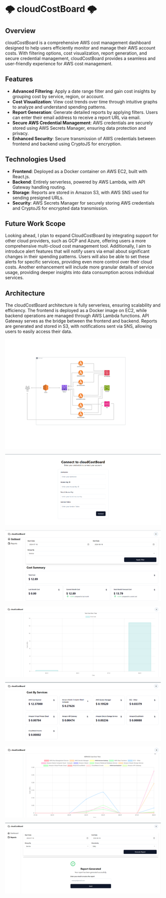 # 🌩️ cloudCostBoard 🌩️

## Overview

cloudCostBoard is a comprehensive AWS cost management dashboard designed to help users efficiently monitor and manage their AWS account costs. With filtering options, cost visualization, report generation, and secure credential management, cloudCostBoard provides a seamless and user-friendly experience for AWS cost management.

## Features

- **Advanced Filtering**: Apply a date range filter and gain cost insights by grouping cost by service, region, or account.
- **Cost Visualization**: View cost trends over time through intuitive graphs to analyze and understand spending patterns.
- **Report Generation**: Generate detailed reports by applying filters. Users can enter their email address to receive a report URL via email.
- **Secure AWS Credential Management**: AWS credentials are securely stored using AWS Secrets Manager, ensuring data protection and privacy.
- **Enhanced Security**: Secure transmission of AWS credentials between frontend and backend using CryptoJS for encryption.

## Technologies Used

- **Frontend**: Deployed as a Docker container on AWS EC2, built with React.js.
- **Backend**: Entirely serverless, powered by AWS Lambda, with API Gateway handling routing.
- **Storage**: Reports are stored in Amazon S3, with AWS SNS used for sending presigned URLs.
- **Security**: AWS Secrets Manager for securely storing AWS credentials and CryptoJS for encrypted data transmission.

## Future Work Scope

Looking ahead, I plan to expand CloudCostBoard by integrating support for other cloud providers, such as GCP and Azure, offering users a more comprehensive multi-cloud cost management tool. Additionally, I aim to introduce alert features that will notify users via email about significant changes in their spending patterns. Users will also be able to set these alerts for specific services, providing even more control over their cloud costs. Another enhancement will include more granular details of service usage, providing deeper insights into data consumption across individual services.

## Architecture

The cloudCostBoard architecture is fully serverless, ensuring scalability and efficiency. The frontend is deployed as a Docker image on EC2, while backend operations are managed through AWS Lambda functions. API Gateway serves as the bridge between the frontend and backend. Reports are generated and stored in S3, with notifications sent via SNS, allowing users to easily access their data.

![cloudCostBoard Architecture](assets/architecture.png)

![cloudCostBoard connectPage](assets/connect.png)

![cloudCostBoard dashboardPage1](assets/dashboard1.png)

![cloudCostBoard dashboardPage2](assets/dashboard2.png)

![cloudCostBoard dashboardPage3](assets/dashboard3.png)

![cloudCostBoard dashboardPage4](assets/dashboard4.png)

![cloudCostBoard generateReportPage](assets/generateReport.png)






